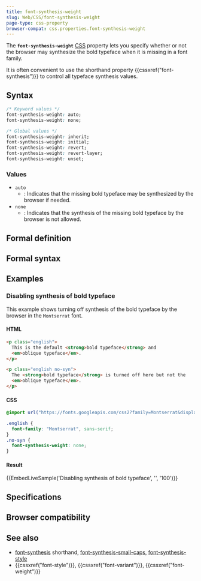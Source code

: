 ```yaml
---
title: font-synthesis-weight
slug: Web/CSS/font-synthesis-weight
page-type: css-property
browser-compat: css.properties.font-synthesis-weight
---
```




The **`font-synthesis-weight`** [CSS](/Web/CSS) property lets you specify whether or not the browser may synthesize the bold typeface when it is missing in a font family.

It is often convenient to use the shorthand property {{cssxref("font-synthesis")}} to control all typeface synthesis values.

## Syntax

```css
/* Keyword values */
font-synthesis-weight: auto;
font-synthesis-weight: none;

/* Global values */
font-synthesis-weight: inherit;
font-synthesis-weight: initial;
font-synthesis-weight: revert;
font-synthesis-weight: revert-layer;
font-synthesis-weight: unset;
```

### Values

- `auto`
  - : Indicates that the missing bold typeface may be synthesized by the browser if needed.
- `none`
  - : Indicates that the synthesis of the missing bold typeface by the browser is not allowed.

## Formal definition



## Formal syntax



## Examples

### Disabling synthesis of bold typeface

This example shows turning off synthesis of the bold typeface by the browser in the `Montserrat` font.

#### HTML

```html
<p class="english">
  This is the default <strong>bold typeface</strong> and
  <em>oblique typeface</em>.
</p>

<p class="english no-syn">
  The <strong>bold typeface</strong> is turned off here but not the
  <em>oblique typeface</em>.
</p>
```

#### CSS

```css
@import url("https://fonts.googleapis.com/css2?family=Montserrat&display=swap");

.english {
  font-family: "Montserrat", sans-serif;
}
.no-syn {
  font-synthesis-weight: none;
}
```

#### Result

{{EmbedLiveSample('Disabling synthesis of bold typeface', '', '100')}}

## Specifications



## Browser compatibility



## See also

- [font-synthesis](/Web/CSS/font-synthesis) shorthand, [font-synthesis-small-caps](/Web/CSS/font-synthesis-small-caps), [font-synthesis-style](/Web/CSS/font-synthesis-style)
- {{cssxref("font-style")}}, {{cssxref("font-variant")}}, {{cssxref("font-weight")}}
